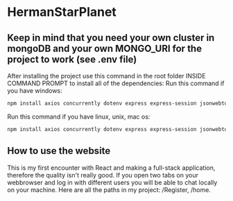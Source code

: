 # HermanStarPlanet

## Keep in mind that you need your own cluster in mongoDB and your own MONGO_URI for the project to work (see .env file)

After installing the project use this command in the root folder INSIDE COMMAND PROMPT to install all of the dependencies:
Run this command if you have windows: 
```bash
npm install axios concurrently dotenv express express-session jsonwebtoken mongoose react-router-dom request & cd client & npm install cross-fetch react react-dom react-query react-router-dom react-scripts web-vitals @testing-library/jest-dom @testing-library/react @testing-library/user-event
```
Run this command if you have linux, unix, mac os:
```bash
npm install axios concurrently dotenv express express-session jsonwebtoken mongoose react-router-dom request && cd client && npm install cross-fetch react react-dom react-query react-router-dom react-scripts web-vitals @testing-library/jest-dom @testing-library/react @testing-library/user-event
```

## How to use the website
This is my first encounter with React and making a full-stack application, therefore the quality isn't really good. 
If you open two tabs on your webbrowser and log in with different users you will be able to chat locally on your machine.
Here are all the paths in my project: /Register, /home.
